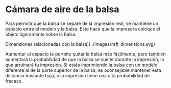 Cámara de aire de la balsa
====
Para permitir que la balsa se separe de la impresión real, se mantiene un espacio entre el modelo y la balsa. Esto hace que la impresora coloque el objeto ligeramente sobre la balsa.

Dimensiones relacionadas con la balsa](../images/raft_dimensions.svg)

Aumentar el espacio te permite quitar la balsa más fácilmente, pero también aumentará la probabilidad de que la balsa se suelte durante la impresión, lo que arruinará tu impresión. Si estás imprimiendo la balsa con un modelo diferente al de la parte superior de la balsa, es aconsejable mantener esta distancia bastante baja, o la impresión tiene una alta probabilidad de fracaso.